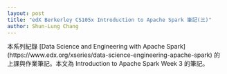 ```yaml
---
layout: post
title: "edX Berkerley CS105x Introduction to Apache Spark 筆記(三)"
author: Shun-Lung Chang
---
```


<p class="message">
本系列紀錄 [Data Science and Engineering with Apache Spark](https://www.edx.org/xseries/data-science-engineering-apache-spark) 的上課與作業筆記。本文為 Introduction to Apache Spark Week 3 的筆記。
</p>

<!--more-->
